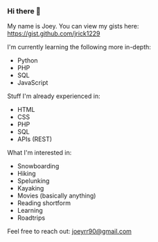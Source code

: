 ### Hi there 👋

My name is Joey.
You can view my gists here: https://gist.github.com/jrick1229

I'm currently learning the following more in-depth:

- Python
- PHP
- SQL
- JavaScript

Stuff I'm already experienced in:

- HTML
- CSS
- PHP
- SQL
- APIs (REST)

What I'm interested in:

- Snowboarding
- Hiking
- Spelunking
- Kayaking
- Movies (basically anything)
- Reading shortform
- Learning
- Roadtrips

Feel free to reach out: joeyrr90@gmail.com
